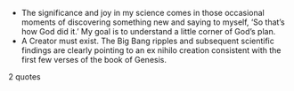  - The significance and joy in my science comes in those occasional moments of discovering something new and saying to myself, ‘So that’s how God did it.’ My goal is to understand a little corner of God’s plan.
 - A Creator must exist. The Big Bang ripples and subsequent scientific findings are clearly pointing to an ex nihilo creation consistent with the first few verses of the book of Genesis.

2 quotes
